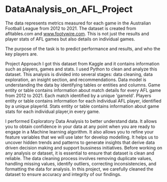 # DataAnalysis_on_AFL_Project

The data represents metrics measured for each game in the Australian Football League from 2012 to 2021. The dataset is created from afltables.com and www.footywire.com. This is not just the results and player stats of AFL games but also details on individual games.

The purpose of the task is to predict performance and results, and who the key players are.   

Project Approach
I got this dataset from Kaggle and it contains information such as players, games and stats. I used Python to clean and analyze this dataset. This analysis is divided into several stages: data cleaning, data exploration, an insight section, and recommendations.
Data model is understanding the data by identifying tables or entities and columns. 
Game entity or table contains information about match details for every AFL game from 2012 to 2021. Each match identified by a unique 'gameId'.
Players entity or table contains information for each individual AFL player, identified by a unique playerId.
Stats entity or table contains information about game stats for each individual player,in every game. 

I performed Exploratory Data Analysis to better understand data. It allows you to obtain confidence in your data at any point when you are ready to engage in a Machine learning algorithm. It also allows you to refine your feature variables that we will use later for develop modelling. It helps us to uncover hidden trends and patterns to generate insights that derive data driven decision making and support bussiness initiatives.
Before working on any analysis or dataset, it is essential to ensure that dataset is clean and reliable. The data cleaning process involves removing duplicate values, handling missing values, identify outliers, correcting inconsistencies, and formatting the data for analysis. In this project, we carefully cleaned the dataset to ensure accuracy and integrity of our findings.


